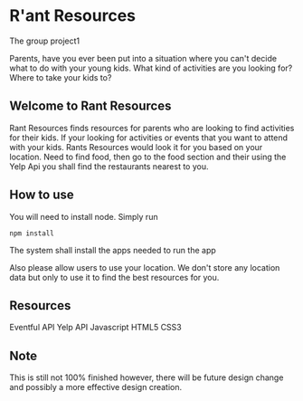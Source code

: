 # R'ant Resources
The group project1

Parents, have you ever been put into a situation where you can't decide what to do with your young kids. What kind of activities are you looking for? Where to take your kids to?
## Welcome to Rant Resources
Rant Resources finds resources for parents who are looking to find activities for their kids. If your looking for activities or events that you want to attend with your kids. Rants Resources would look it for you based on your location. Need to find food, then go to the food section and their using the Yelp Api you shall find the restaurants nearest to you.


## How to use
You will need to install node. 
Simply run
```
npm install
```
The system shall install the apps needed to run the app

Also please allow users to use your location. We don't store any location data but only to use it to find the best resources for you.


## Resources
Eventful API
Yelp API
Javascript
HTML5
CSS3

## Note
This is still not 100% finished however, there will be future design change and possibly a more effective design creation.

